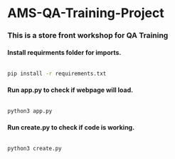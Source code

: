 # AMS-QA-Training-Project

### This is a store front workshop for QA Training


#### Install requirments folder for imports.
```bash

pip install -r requirements.txt

```

#### Run app.py to check if webpage will load.

```bash

python3 app.py

```

#### Run create.py to check if code is working.

```bash

python3 create.py

```